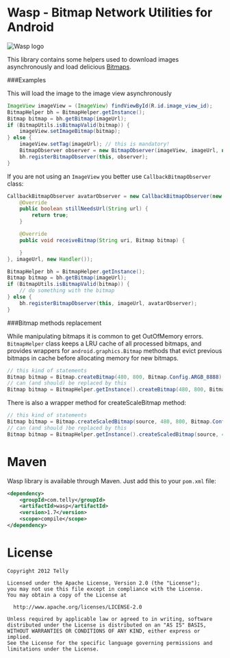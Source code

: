 Wasp - Bitmap Network Utilities for Android
===========================================

![Wasp logo](https://raw.github.com/twitvid/wasp/master/img/wasp.png)

This library contains some helpers used to download images asynchronously and load delicious [Bitmaps](https://developer.android.com/reference/android/graphics/Bitmap.html).

###Examples

This will load the image to the image view asynchronously

```java
ImageView imageView = (ImageView) findViewById(R.id.image_view_id);
BitmapHelper bh = BitmapHelper.getInstance();
Bitmap bitmap = bh.getBitmap(imageUrl);
if (BitmapUtils.isBitmapValid(bitmap)) {
    imageView.setImageBitmap(bitmap);
} else {
    imageView.setTag(imageUrl); // this is mandatory!
    BitmapObserver observer = new BitmapObserver(imageView, imageUrl, new Handler());
    bh.registerBitmapObserver(this, observer);
}
```

If you are not using an `ImageView` you better use `CallbackBitmapObserver` class:

```java
CallbackBitmapObserver avatarObserver = new CallbackBitmapObserver(new CallbackBitmapObserver.BitmapCallback() {
    @Override
    public boolean stillNeedsUrl(String url) {
        return true;
    }

    @Override
    public void receiveBitmap(String uri, Bitmap bitmap) {

    }
}, imageUrl, new Handler());

BitmapHelper bh = BitmapHelper.getInstance();
Bitmap bitmap = bh.getBitmap(imageUrl);
if (BitmapUtils.isBitmapValid(bitmap)) {
    // do something with the bitmap
} else {
    bh.registerBitmapObserver(this, imageUrl, avatarObserver);
}
```

###Bitmap methods replacement

While manipulating bitmaps it is common to get OutOfMemory errors. `BitmapHelper` class keeps a LRU cache of
all processed bitmaps, and provides wrappers for `android.graphics.Bitmap` methods that evict previous
bitmaps in cache before allocating memory for new bitmaps.

```java
// this kind of statements
Bitmap bitmap = Bitmap.createBitmap(480, 800, Bitmap.Config.ARGB_8888);
// can (and should) be replaced by this
Bitmap bitmap = BitmapHelper.getInstance().createBitmap(480, 800, Bitmap.Config.ARGB_8888);
```

There is also a wrapper method for createScaleBitmap method:

```java
// this kind of statements
Bitmap bitmap = Bitmap.createScaledBitmap(source, 480, 800, Bitmap.Config.ARGB_8888);
// can (and should )be replaced by this
Bitmap bitmap = BitmapHelper.getInstance().createScaledBitmap(source, 480, 800, Bitmap.Config.ARGB_8888);
```

Maven
=====

Wasp library is available through Maven. Just add this to your `pom.xml` file:

```xml
<dependency>
    <groupId>com.telly</groupId>
    <artifactId>wasp</artifactId>
    <version>1.7</version>
    <scope>compile</scope>
</dependency>
```

License
=======

    Copyright 2012 Telly

    Licensed under the Apache License, Version 2.0 (the "License");
    you may not use this file except in compliance with the License.
    You may obtain a copy of the License at

      http://www.apache.org/licenses/LICENSE-2.0

    Unless required by applicable law or agreed to in writing, software
    distributed under the License is distributed on an "AS IS" BASIS,
    WITHOUT WARRANTIES OR CONDITIONS OF ANY KIND, either express or implied.
    See the License for the specific language governing permissions and
    limitations under the License.